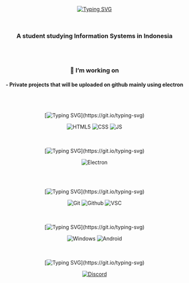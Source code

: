 <div align="center">

[![Typing SVG](https://readme-typing-svg.demolab.com?font=IBM+Plex+Mono&weight=500&size=30&duration=6000&pause=1000&color=F7F7F7&width=435&lines=Welcome+To+My+Profile)](https://git.io/typing-svg)

<br>

<h3 align="center">
  A student studying Information Systems in Indonesia
</h3>

<br>
<br>

### 🔭 I’m working on

<h4 align="center">
  - Private projects that will be uploaded on github mainly using electron
</h4>


<br>
<br>

[![Typing SVG](https://readme-typing-svg.demolab.com?font=IBM+Plex+Mono&weight=500&size=30&duration=6000&pause=1000&color=F7F7F7&width=435&lines=I+love+working+with:)](https://git.io/typing-svg)

<div display="flex">
  
  <img src="https://img.shields.io/badge/html5-%23E34F26.svg?style=for-the-badge&logo=html5&logoColor=white" alt="HTML5"/>
  <img src="https://img.shields.io/badge/css3-%231572B6.svg?style=for-the-badge&logo=css3&logoColor=white" alt="CSS"/>
  <img src="https://img.shields.io/badge/javascript-%23323330.svg?style=for-the-badge&logo=javascript&logoColor=%23F7DF1E" alt="JS"/>
  
</div>

<br>
<br>

[![Typing SVG](https://readme-typing-svg.demolab.com?font=IBM+Plex+Mono&weight=500&size=30&duration=6000&pause=1000&color=F7F7F7&width=435&lines=I'm+Learning:)](https://git.io/typing-svg)

<div display="flex">
  <img src="https://img.shields.io/badge/Electron-191970?style=for-the-badge&logo=Electron&logoColor=white" alt="Electron"/>
  
</div>

<br><br>

[![Typing SVG](https://readme-typing-svg.demolab.com?font=IBM+Plex+Mono&weight=500&size=30&duration=6000&pause=1000&color=F7F7F7&width=435&lines=Software+and+Tools:)](https://git.io/typing-svg)

<div display="flex">
  <img src="https://img.shields.io/badge/git-%23F05033.svg?style=for-the-badge&logo=git&logoColor=white" alt="Git"/>
  <img src="https://img.shields.io/badge/github-%23121011.svg?style=for-the-badge&logo=github&logoColor=white" alt="Github"/>
  <img src="https://img.shields.io/badge/Visual%20Studio%20Code-0078d7.svg?style=for-the-badge&logo=visual-studio-code&logoColor=white" alt="VSC"/>
  
</div>

<br>
<br>

[![Typing SVG](https://readme-typing-svg.demolab.com?font=IBM+Plex+Mono&weight=500&size=30&duration=6000&pause=1000&color=F7F7F7&width=435&lines=Operating+Systems+Familiarity:)](https://git.io/typing-svg)

<div display="flex">
  
  <img src="https://img.shields.io/badge/Windows-0078D6?style=for-the-badge&logo=windows&logoColor=white" alt="Windows"/>
  <img src="https://img.shields.io/badge/Android-3DDC84?style=for-the-badge&logo=android&logoColor=white" alt="Android"/>
  
</div>

<br>
<br>

[![Typing SVG](https://readme-typing-svg.demolab.com?font=IBM+Plex+Mono&weight=500&size=30&duration=6000&pause=1000&color=F7F7F7&width=435&lines=How+to+reach+me:)](https://git.io/typing-svg)

<div display="flex">
  <a href="[https://www.linkedin.com/in/codewithbernard/](https://discordapp.com/users/378496316453683200)">
    <img src="https://img.shields.io/badge/Discord-%235865F2.svg?style=for-the-badge&logo=discord&logoColor=white" alt="Discord"/>
  </a>
</div>

  
</div>
